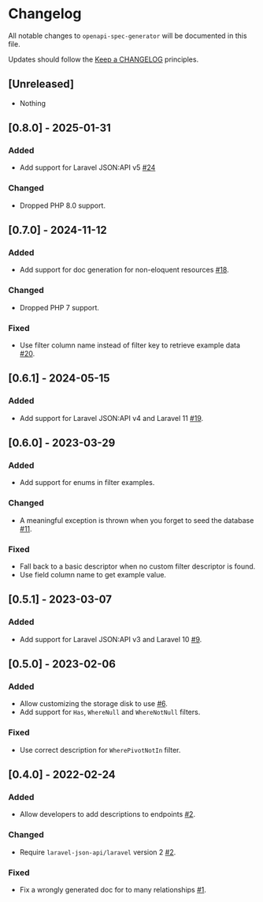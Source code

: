 # Changelog

All notable changes to `openapi-spec-generator` will be documented in this file.

Updates should follow the [Keep a CHANGELOG](https://keepachangelog.com/) principles.

## [Unreleased]

- Nothing

## [0.8.0] - 2025-01-31

### Added
- Add support for Laravel JSON:API v5 [#24](https://github.com/swisnl/openapi-spec-generator/pull/24)

### Changed
- Dropped PHP 8.0 support.

## [0.7.0] - 2024-11-12

### Added
- Add support for doc generation for non-eloquent resources [#18](https://github.com/swisnl/openapi-spec-generator/pull/18).

### Changed
- Dropped PHP 7 support.

### Fixed
- Use filter column name instead of filter key to retrieve example data [#20](https://github.com/swisnl/openapi-spec-generator/pull/20).


## [0.6.1] - 2024-05-15

### Added
- Add support for Laravel JSON:API v4 and Laravel 11 [#19](https://github.com/swisnl/openapi-spec-generator/pull/19).


## [0.6.0] - 2023-03-29

### Added
- Add support for enums in filter examples.

### Changed
- A meaningful exception is thrown when you forget to seed the database [#11](https://github.com/swisnl/openapi-spec-generator/pull/11).

### Fixed
- Fall back to a basic descriptor when no custom filter descriptor is found.
- Use field column name to get example value.


## [0.5.1] - 2023-03-07

### Added
- Add support for Laravel JSON:API v3 and Laravel 10 [#9](https://github.com/swisnl/openapi-spec-generator/pull/9).


## [0.5.0] - 2023-02-06

### Added
- Allow customizing the storage disk to use [#6](https://github.com/swisnl/openapi-spec-generator/pull/6).
- Add support for `Has`, `WhereNull` and `WhereNotNull` filters.

### Fixed
- Use correct description for `WherePivotNotIn` filter.


## [0.4.0] - 2022-02-24

### Added
- Allow developers to add descriptions to endpoints [#2](https://github.com/swisnl/openapi-spec-generator/pull/2).

### Changed
- Require `laravel-json-api/laravel` version 2 [#2](https://github.com/swisnl/openapi-spec-generator/pull/2).

### Fixed
- Fix a wrongly generated doc for to many relationships [#1](https://github.com/swisnl/openapi-spec-generator/pull/1).
